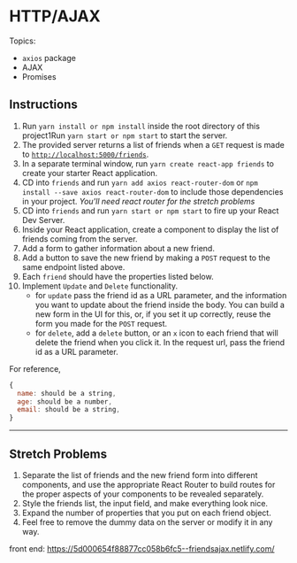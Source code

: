 # HTTP/AJAX

Topics:

- `axios` package
- AJAX
- Promises

## Instructions

1. Run `yarn install or npm install` inside the root directory of this project1Run `yarn start or npm start` to start the server.
1. The provided server returns a list of friends when a `GET` request is made to [`http://localhost:5000/friends`](http://localhost:5000/friends).
1. In a separate terminal window, run `yarn create react-app friends` to create your starter React application.
1. CD into `friends` and run `yarn add axios react-router-dom` or `npm install --save axios react-router-dom` to include those dependencies in your project. _You'll need react router for the stretch problems_
1. CD into `friends` and run `yarn start or npm start` to fire up your React Dev Server.
1. Inside your React application, create a component to display the list of friends coming from the server.
1. Add a form to gather information about a new friend.
1. Add a button to save the new friend by making a `POST` request to the same endpoint listed above.
1. Each `friend` should have the properties listed below.
1. Implement `Update` and `Delete` functionality.
   - for `update` pass the friend id as a URL parameter, and the information you want to update about the friend inside the body. You can build a new form in the UI for this, or, if you set it up correctly, reuse the form you made for the `POST` request.
   - for `delete`, add a `delete` button, or an `x` icon to each friend that will delete the friend when you click it. In the request url, pass the friend id as a URL parameter.

For reference,

```js
{
  name: should be a string,
  age: should be a number,
  email: should be a string,
}
```

---

## Stretch Problems

1. Separate the list of friends and the new friend form into different components, and use the appropriate React Router to build routes for the proper aspects of your components to be revealed separately.
1. Style the friends list, the input field, and make everything look nice.
1. Expand the number of properties that you put on each friend object.
1. Feel free to remove the dummy data on the server or modify it in any way.

front end: https://5d000654f88877cc058b6fc5--friendsajax.netlify.com/
